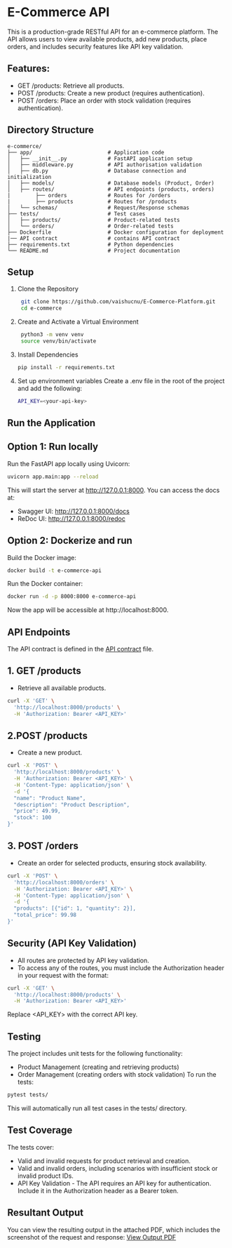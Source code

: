 # E-Commerce API
This is a production-grade RESTful API for an e-commerce platform. The API allows users to view available products, add new products, place orders, and includes security features like API key validation.

## Features:
  - GET /products: Retrieve all products.
  - POST /products: Create a new product (requires authentication).
  - POST /orders: Place an order with stock validation (requires authentication).

## Directory Structure
```
e-commerce/
├── app/                        # Application code
│   ├── __init__.py             # FastAPI application setup
│   ├── middleware.py           # API authorisation validation
│   ├── db.py                   # Database connection and initialization
│   ├── models/                 # Database models (Product, Order)
│   ├── routes/                 # API endpoints (products, orders)
|        ├── orders             # Routes for /orders
|        ├── products           # Routes for /products
│   └── schemas/                # Request/Response schemas
├── tests/                      # Test cases
│   ├── products/               # Product-related tests
│   └── orders/                 # Order-related tests
├── Dockerfile                  # Docker configuration for deployment
|── API contract                # contains API contract
├── requirements.txt            # Python dependencies
└── README.md                   # Project documentation
```
## Setup
  1. Clone the Repository
     ```bash
      git clone https://github.com/vaishucnu/E-Commerce-Platform.git
      cd e-commerce
     ```
  2. Create and Activate a Virtual Environment
      ```bash
       python3 -m venv venv
       source venv/bin/activate
      ```
  3. Install Dependencies
      ```bash
      pip install -r requirements.txt
      ```
  7. Set up environment variables
     Create a .env file in the root of the project and add the following:
        ```bash
        API_KEY=<your-api-key>
        ```

## Run the Application
## Option 1: Run locally
Run the FastAPI app locally using Uvicorn:
```bash
uvicorn app.main:app --reload
```
This will start the server at http://127.0.0.1:8000. You can access the docs at:

- Swagger UI: http://127.0.0.1:8000/docs
- ReDoc UI: http://127.0.0.1:8000/redoc

## Option 2: Dockerize and run
Build the Docker image:
```bash
docker build -t e-commerce-api
```
Run the Docker container:
```bash
docker run -d -p 8000:8000 e-commerce-api
```
Now the app will be accessible at http://localhost:8000.

## API Endpoints 
The API contract is defined in the [API contract](https://github.com/vaishucnu/E-Commerce-Platform/blob/main/API%20contract.pdf) file.

## 1. GET /products
- Retrieve all available products.
```bash
curl -X 'GET' \
  'http://localhost:8000/products' \
  -H 'Authorization: Bearer <API_KEY>'
```

## 2.POST /products
- Create a new product.
```bash
curl -X 'POST' \
  'http://localhost:8000/products' \
  -H 'Authorization: Bearer <API_KEY>' \
  -H 'Content-Type: application/json' \
  -d '{
  "name": "Product Name",
  "description": "Product Description",
  "price": 49.99,
  "stock": 100
}'
```
## 3. POST /orders
- Create an order for selected products, ensuring stock availability.
```bash
curl -X 'POST' \
  'http://localhost:8000/orders' \
  -H 'Authorization: Bearer <API_KEY>' \
  -H 'Content-Type: application/json' \
  -d '{
  "products": [{"id": 1, "quantity": 2}],
  "total_price": 99.98
}'
```
## Security (API Key Validation)
- All routes are protected by API key validation.
- To access any of the routes, you must include the Authorization header in your request with the format:
```bash
curl -X 'GET' \
  'http://localhost:8000/products' \
  -H 'Authorization: Bearer <API_KEY>'
```
Replace <API_KEY> with the correct API key.

## Testing
The project includes unit tests for the following functionality:

- Product Management (creating and retrieving products)
- Order Management (creating orders with stock validation)
To run the tests:
```bash
pytest tests/
```
This will automatically run all test cases in the tests/ directory.

## Test Coverage
The tests cover:
- Valid and invalid requests for product retrieval and creation.
- Valid and invalid orders, including scenarios with insufficient stock or invalid product IDs.
- API Key Validation - The API requires an API key for authentication. Include it in the Authorization header as a Bearer token.

## Resultant Output 
You can view the resulting output in the attached PDF, which includes the screenshot of the request and response:
[View Output PDF](https://github.com/vaishucnu/E-Commerce-Platform/blob/main/output.pdf)

